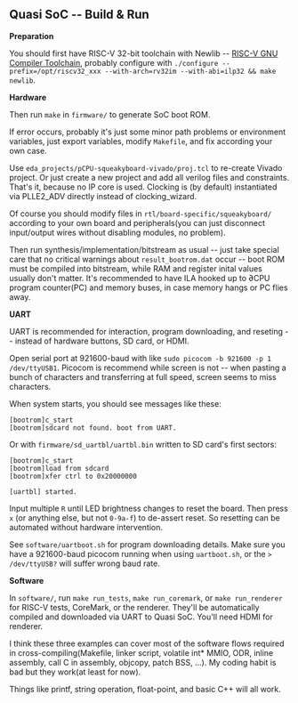 ## Quasi SoC -- Build & Run

**Preparation**

You should first have RISC-V 32-bit toolchain with Newlib -- [RISC-V GNU Compiler Toolchain](https://github.com/riscv-collab/riscv-gnu-toolchain), probably configure with `./configure --prefix=/opt/riscv32_xxx --with-arch=rv32im --with-abi=ilp32 && make newlib`. 

**Hardware**

Then run `make` in `firmware/` to generate SoC boot ROM. 

If error occurs, probably it's just some minor path problems or environment variables, just export variables, modify `Makefile`, and fix according your own case. 

Use `eda_projects/pCPU-squeakyboard-vivado/proj.tcl` to re-create Vivado project. Or just create a new project and add all verilog files and constraints. That's it, because no IP core is used. Clocking is (by default) instantiated via PLLE2_ADV directly instead of clocking_wizard. 

Of course you should modify files in `rtl/board-specific/squeakyboard/` according to your own board and peripherals(you can just disconnect input/output wires without disabling modules, no problem). 

Then run synthesis/implementation/bitstream as usual -- just take special care that no critical warnings about `result_bootrom.dat` occur -- boot ROM must be compiled into bitstream, while RAM and register inital values usually don't matter. It's recommended to have ILA hooked up to ∂CPU program counter(PC) and memory buses, in case memory hangs or PC flies away. 

**UART**

UART is recommended for interaction, program downloading, and reseting -- instead of hardware buttons, SD card, or HDMI. 

Open serial port at 921600-baud with like `sudo picocom -b 921600 -p 1 /dev/ttyUSB1`. Picocom is recommend while screen is not -- when pasting a bunch of characters and transferring at full speed, screen seems to miss characters. 

When system starts, you should see messages like these: 

```
[bootrom]c_start
[bootrom]sdcard not found. boot from UART.
```

Or with `firmware/sd_uartbl/uartbl.bin` written to SD card's first sectors:

```
[bootrom]c_start
[bootrom]load from sdcard
[bootrom]xfer ctrl to 0x20000000

[uartbl] started. 
```

Input multiple `R` until LED brightness changes to reset the board. Then press `x` (or anything else, but not `0-9a-f`) to de-assert reset. So resetting can be automated without hardware intervention. 

See `software/uartboot.sh` for program downloading details. Make sure you have a 921600-baud picocom running when using `uartboot.sh`, or the `> /dev/ttyUSB?` will suffer wrong baud rate. 

**Software**

In `software/`, run `make run_tests`, `make run_coremark`, or `make run_renderer` for RISC-V tests, CoreMark, or the renderer. They'll be automatically compiled and downloaded via UART to Quasi SoC. You'll need HDMI for renderer. 

I think these three examples can cover most of the software flows required in cross-compiling(Makefile, linker script, volatile int* MMIO, ODR, inline assembly, call C in assembly, objcopy, patch BSS, ...). My coding habit is bad but they work(at least for now). 

Things like printf, string operation, float-point, and basic C++ will all work. 